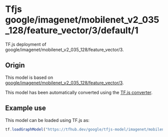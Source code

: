 # Tfjs google/imagenet/mobilenet_v2_035_128/feature_vector/3/default/1
TF.js deployment of google/imagenet/mobilenet_v2_035_128/feature_vector/3.

<!-- parent-model: google/imagenet/mobilenet_v2_035_128/feature_vector/3 -->

## Origin

This model is based on [google/imagenet/mobilenet_v2_035_128/feature_vector/3](https://tfhub.dev/google/imagenet/mobilenet_v2_035_128/feature_vector/3).

This model has been automatically converted using the [TF.js converter](https://github.com/tensorflow/tfjs/tree/master/tfjs-converter).

## Example use
This model can be loaded using TF.js as:

```javascript
tf.loadGraphModel("https://tfhub.dev/google/tfjs-model/imagenet/mobilenet_v2_035_128/feature_vector/3/default/1", { fromTFHub: true })
```
